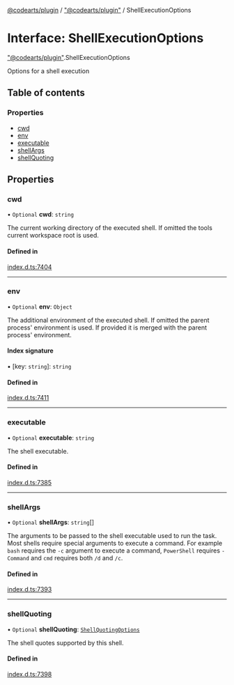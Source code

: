 [@codearts/plugin](../README.md) / ["@codearts/plugin"](../modules/_codearts_plugin_.md) / ShellExecutionOptions

# Interface: ShellExecutionOptions

["@codearts/plugin"](../modules/_codearts_plugin_.md).ShellExecutionOptions

Options for a shell execution

## Table of contents

### Properties

- [cwd](codearts_plugin_.ShellExecutionOptions.md#cwd)
- [env](codearts_plugin_.ShellExecutionOptions.md#env)
- [executable](codearts_plugin_.ShellExecutionOptions.md#executable)
- [shellArgs](codearts_plugin_.ShellExecutionOptions.md#shellargs)
- [shellQuoting](codearts_plugin_.ShellExecutionOptions.md#shellquoting)

## Properties

### cwd

• `Optional` **cwd**: `string`

The current working directory of the executed shell.
If omitted the tools current workspace root is used.

#### Defined in

[index.d.ts:7404](https://github.com/shuyaqian/cloudide-plugin-api/blob/5b69219/index.d.ts#L7404)

___

### env

• `Optional` **env**: `Object`

The additional environment of the executed shell. If omitted
the parent process' environment is used. If provided it is merged with
the parent process' environment.

#### Index signature

▪ [key: `string`]: `string`

#### Defined in

[index.d.ts:7411](https://github.com/shuyaqian/cloudide-plugin-api/blob/5b69219/index.d.ts#L7411)

___

### executable

• `Optional` **executable**: `string`

The shell executable.

#### Defined in

[index.d.ts:7385](https://github.com/shuyaqian/cloudide-plugin-api/blob/5b69219/index.d.ts#L7385)

___

### shellArgs

• `Optional` **shellArgs**: `string`[]

The arguments to be passed to the shell executable used to run the task. Most shells
require special arguments to execute a command. For  example `bash` requires the `-c`
argument to execute a command, `PowerShell` requires `-Command` and `cmd` requires both
`/d` and `/c`.

#### Defined in

[index.d.ts:7393](https://github.com/shuyaqian/cloudide-plugin-api/blob/5b69219/index.d.ts#L7393)

___

### shellQuoting

• `Optional` **shellQuoting**: [`ShellQuotingOptions`](codearts_plugin_.ShellQuotingOptions.md)

The shell quotes supported by this shell.

#### Defined in

[index.d.ts:7398](https://github.com/shuyaqian/cloudide-plugin-api/blob/5b69219/index.d.ts#L7398)
